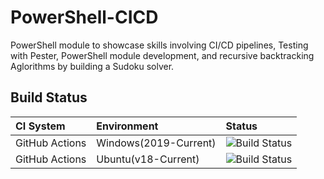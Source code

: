 # PowerShell-CICD
PowerShell module to showcase skills involving CI/CD pipelines, Testing with Pester, PowerShell module development, and recursive backtracking Aglorithms by building a Sudoku solver.

## Build Status
| CI System | Environment | Status |
| :--- | :--- | :--- |
| GitHub Actions | Windows(2019-Current) | ![Build Status](https://github.com/DavisHenckel/Powershell-CICD/actions/workflows/WindowsTest.yml/badge.svg)  |
| GitHub Actions | Ubuntu(v18-Current) | ![Build Status](https://github.com/DavisHenckel/Powershell-CICD/actions/workflows/LinuxTest.yml/badge.svg)
